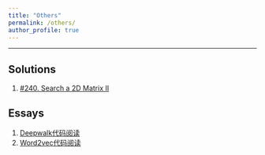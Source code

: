```yaml
---
title: "Others"
permalink: /others/
author_profile: true
---
```


**********

## Solutions

1. [#240. Search a 2D Matrix II](https://junshan-wang.github.io/solutions/search_a_2d_matrix_2)

## Essays

1. [Deepwalk代码阅读](https://junshan-wang.github.io/essays/deepwalk_gensim_code_reading)
2. [Word2vec代码阅读](https://junshan-wang.github.io/essays/word2vec_tensorflow_code_reading)